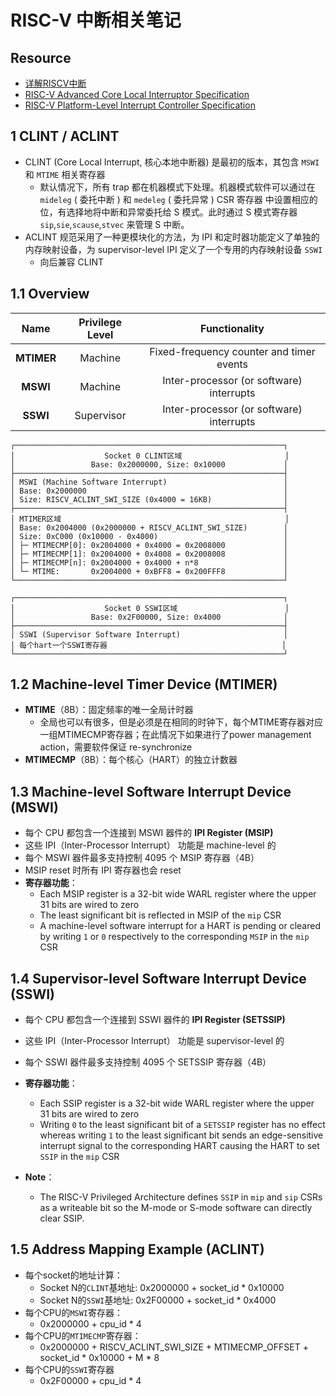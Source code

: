 # RISC-V 中断相关笔记

## Resource

- [详解RISCV中断](https://www.cnblogs.com/harrypotterjackson/p/17548837.html)
- [RISC-V Advanced Core Local Interruptor Specification](https://github.com/riscvarchive/riscv-aclint/blob/main/riscv-aclint.adoc#3-machine-level-software-interrupt-device-mswi)
- [RISC-V Platform-Level Interrupt Controller Specification](https://github.com/riscv/riscv-plic-spec/blob/master/riscv-plic.adoc)


## 1 CLINT / ACLINT

- CLINT (Core Local Interrupt, 核心本地中断器) 是最初的版本，其包含 `MSWI` 和 `MTIME` 相关寄存器
  - 默认情况下，所有 trap 都在机器模式下处理。机器模式软件可以通过在 `mideleg` ( 委托中断 ) 和 `medeleg` ( 委托异常 ) CSR 寄存器 中设置相应的位，有选择地将中断和异常委托给 S 模式。此时通过 S 模式寄存器 `sip`,`sie`,`scause`,`stvec` 来管理 S 中断。
- ACLINT 规范采用了一种更模块化的方法，为 IPI 和定时器功能定义了单独的内存映射设备，为 supervisor-level IPI 定义了一个专用的内存映射设备 `SSWI`
  - 向后兼容 CLINT

## 1.1 Overview

| Name | Privilege Level | Functionality |
|:----:|:---------------:|:-------------:|
| **MTIMER** | Machine       | Fixed-frequency counter and timer events |
| **MSWI**   | Machine       | Inter-processor (or software) interrupts |
| **SSWI**   | Supervisor    | Inter-processor (or software) interrupts |


```
┌────────────────────────────────────────────────────────────┐
│                    Socket 0 CLINT区域                       │
│                 Base: 0x2000000, Size: 0x10000             │
├────────────────────────────────────────────────────────────┤
│ MSWI (Machine Software Interrupt)                          │
│ Base: 0x2000000                                            │
│ Size: RISCV_ACLINT_SWI_SIZE (0x4000 = 16KB)                │
├────────────────────────────────────────────────────────────┤ 
│ MTIMER区域                                                  │
│ Base: 0x2004000 (0x2000000 + RISCV_ACLINT_SWI_SIZE)        │
│ Size: 0xC000 (0x10000 - 0x4000)                            │
│ ├─ MTIMECMP[0]: 0x2004000 + 0x4000 = 0x2008000             │
│ ├─ MTIMECMP[1]: 0x2004000 + 0x4008 = 0x2008008             │
│ ├─ MTIMECMP[n]: 0x2004000 + 0x4000 + n*8                   │
│ └─ MTIME:       0x2004000 + 0xBFF8 = 0x200FFF8             │
└────────────────────────────────────────────────────────────┘

┌────────────────────────────────────────────────────────────┐
│                    Socket 0 SSWI区域                        │
│                 Base: 0x2F00000, Size: 0x4000              │
├────────────────────────────────────────────────────────────┤
│ SSWI (Supervisor Software Interrupt)                       │
│ 每个hart一个SSWI寄存器                                       │
└────────────────────────────────────────────────────────────┘
```


## 1.2 Machine-level Timer Device (MTIMER)

- **MTIME**（8B）：固定频率的唯一全局计时器
  - 全局也可以有很多，但是必须是在相同的时钟下，每个MTIME寄存器对应一组MTIMECMP寄存器；在此情况下如果进行了power management action，需要软件保证 re-synchronize
- **MTIMECMP**（8B）：每个核心（HART）的独立计数器

## 1.3 Machine-level Software Interrupt Device (MSWI)

- 每个 CPU 都包含一个连接到 MSWI 器件的 **IPI Register (MSIP)**
- 这些 IPI（Inter-Processor Interrupt） 功能是 machine-level 的
- 每个 MSWI 器件最多支持控制 4095 个 MSIP 寄存器（4B）
- MSIP reset 时所有 IPI 寄存器也会 reset
- **寄存器功能**：
  - Each MSIP register is a 32-bit wide WARL register where the upper 31 bits are wired to zero
  - The least significant bit is reflected in MSIP of the `mip` CSR
  - A machine-level software interrupt for a HART is pending or cleared by writing `1` or `0` respectively to the corresponding `MSIP` in the `mip` CSR


## 1.4 Supervisor-level Software Interrupt Device (SSWI)

- 每个 CPU 都包含一个连接到 SSWI 器件的 **IPI Register (SETSSIP)**
- 这些 IPI（Inter-Processor Interrupt） 功能是 supervisor-level 的
- 每个 SSWI 器件最多支持控制 4095 个 SETSSIP 寄存器（4B）
- **寄存器功能**：
  - Each SSIP register is a 32-bit wide WARL register where the upper 31 bits are wired to zero
  - Writing `0` to the least significant bit of a `SETSSIP` register has no effect whereas writing `1` to the least significant bit sends an edge-sensitive interrupt signal to the corresponding HART causing the HART to set `SSIP` in the `mip` CSR

- **Note**：
  - The RISC-V Privileged Architecture defines `SSIP` in `mip` and `sip` CSRs as a writeable bit so the M-mode or S-mode software can directly clear SSIP.

## 1.5 Address Mapping Example (ACLINT)

- 每个socket的地址计算：
  - Socket N的`CLINT`基地址: 0x2000000 + socket_id * 0x10000
  - Socket N的`SSWI`基地址: 0x2F00000 + socket_id * 0x4000
- 每个CPU的`MSWI`寄存器：
  - 0x2000000 + cpu_id * 4
- 每个CPU的`MTIMECMP`寄存器：
  - 0x2000000 + RISCV_ACLINT_SWI_SIZE + MTIMECMP_OFFSET + socket_id * 0x10000 + M * 8
- 每个CPU的`SSWI`寄存器
  - 0x2F00000 + cpu_id * 4




